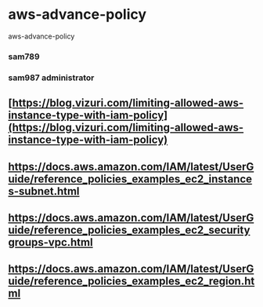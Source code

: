 <!-- @format -->

# aws-advance-policy

aws-advance-policy

### sam789

### sam987 administrator

## [https://blog.vizuri.com/limiting-allowed-aws-instance-type-with-iam-policy](https://blog.vizuri.com/limiting-allowed-aws-instance-type-with-iam-policy)

## https://docs.aws.amazon.com/IAM/latest/UserGuide/reference_policies_examples_ec2_instances-subnet.html

## https://docs.aws.amazon.com/IAM/latest/UserGuide/reference_policies_examples_ec2_securitygroups-vpc.html

## https://docs.aws.amazon.com/IAM/latest/UserGuide/reference_policies_examples_ec2_region.html
